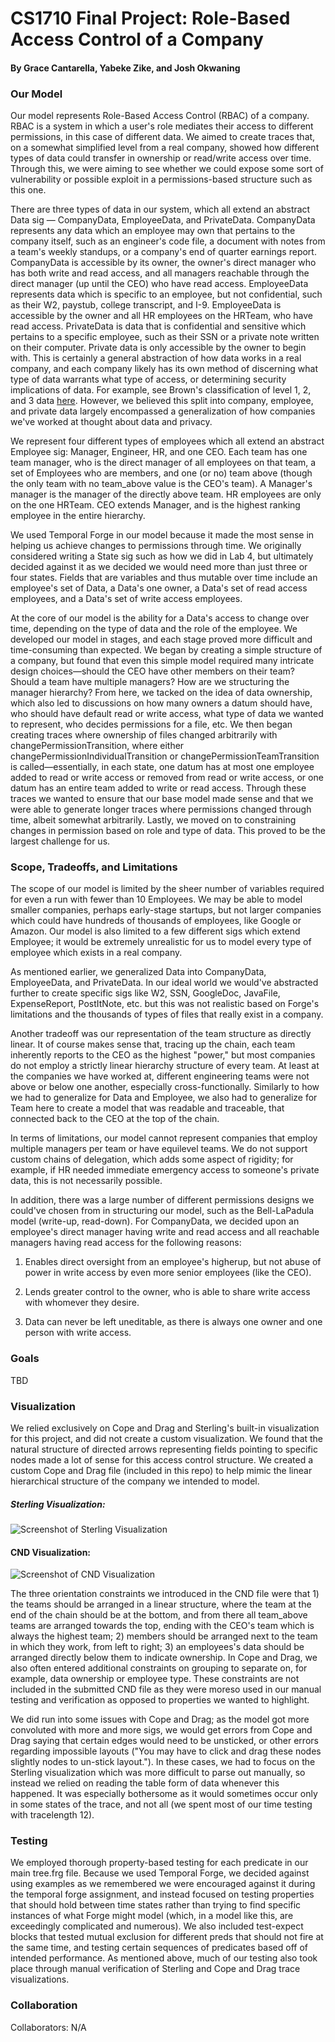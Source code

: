 # CS1710 Final Project: Role-Based Access Control of a Company

#### By Grace Cantarella, Yabeke Zike, and Josh Okwaning

### Our Model

Our model represents Role-Based Access Control (RBAC) of a company. RBAC is a system in which a user's role mediates their access to different permissions, in this case of different data. We aimed to create traces that, on a somewhat simplified level from a real company, showed how different types of data could transfer in ownership or read/write access over time. Through this, we were aiming to see whether we could expose some sort of vulnerability or possible exploit in a permissions-based structure such as this one.

There are three types of data in our system, which all extend an abstract Data sig — CompanyData, EmployeeData, and PrivateData. CompanyData represents any data which an employee may own that pertains to the company itself, such as an engineer's code file, a document with notes from a team's weekly standups, or a company's end of quarter earnings report. CompanyData is accessible by its owner, the owner's direct manager who has both write and read access, and all managers reachable through the direct manager (up until the CEO) who have read access. EmployeeData represents data which is specific to an employee, but not confidential, such as their W2, paystub, college transcript, and I-9. EmployeeData is accessible by the owner and all HR employees on the HRTeam, who have read access. PrivateData is data that is confidential and sensitive which pertains to a specific employee, such as their SSN or a private note written on their computer. Private data is only accessible by the owner to begin with. This is certainly a general abstraction of how data works in a real company, and each company likely has its own method of discerning what type of data warrants what type of access, or determining security implications of data. For example, see Brown's classification of level 1, 2, and 3 data [here](https://it.brown.edu/policies/data-risk-classifications). However, we believed this split into company, employee, and private data largely encompassed a generalization of how companies we've worked at thought about data and privacy.

We represent four different types of employees which all extend an abstract Employee sig: Manager, Engineer, HR, and one CEO. Each team has one team manager, who is the direct manager of all employees on that team, a set of Employees who are members, and one (or no) team above (though the only team with no team_above value is the CEO's team). A Manager's manager is the manager of the directly above team. HR employees are only on the one HRTeam. CEO extends Manager, and is the highest ranking employee in the entire hierarchy.

We used Temporal Forge in our model because it made the most sense in helping us achieve changes to permissions through time. We originally considered writing a State sig such as how we did in Lab 4, but ultimately decided against it as we decided we would need more than just three or four states. Fields that are variables and thus mutable over time include an employee's set of Data, a Data's one owner, a Data's set of read access employees, and a Data's set of write access employees.

At the core of our model is the ability for a Data's access to change over time, depending on the type of data and the role of the employee. We developed our model in stages, and each stage proved more difficult and time-consuming than expected. We began by creating a simple structure of a company, but found that even this simple model required many intricate design choices—should the CEO have other members on their team? Should a team have multiple managers? How are we structuring the manager hierarchy? From here, we tacked on the idea of data ownership, which also led to discussions on how many owners a datum should have, who should have default read or write access, what type of data we wanted to represent, who decides permissions for a file, etc. We then began creating traces where ownership of files changed arbitrarily with changePermissionTransition, where either changePermissionIndividualTransition or changePermissionTeamTransition is called—essentially, in each state, one datum has at most one employee added to read or write access or removed from read or write access, or one datum has an entire team added to write or read access. Through these traces we wanted to ensure that our base model made sense and that we were able to generate longer traces where permissions changed through time, albeit somewhat arbitrarily. Lastly, we moved on to constraining changes in permission based on role and type of data. This proved to be the largest challenge for us.

<!-- (what the model proved) -->

### Scope, Tradeoffs, and Limitations

The scope of our model is limited by the sheer number of variables required for even a run with fewer than 10 Employees. We may be able to model smaller companies, perhaps early-stage startups, but not larger companies which could have hundreds of thousands of employees, like Google or Amazon. Our model is also limited to a few different sigs which extend Employee; it would be extremely unrealistic for us to model every type of employee which exists in a real company.

As mentioned earlier, we generalized Data into CompanyData, EmployeeData, and PrivateData. In our ideal world we would've abstracted further to create specific sigs like W2, SSN, GoogleDoc, JavaFile, ExpenseReport, PostItNote, etc. but this was not realistic based on Forge's limitations and the thousands of types of files that really exist in a company.

Another tradeoff was our representation of the team structure as directly linear. It of course makes sense that, tracing up the chain, each team inherently reports to the CEO as the highest "power," but most companies do not employ a strictly linear hierarchy structure of every team. At least at the companies we have worked at, different engineering teams were not above or below one another, especially cross-functionally. Similarly to how we had to generalize for Data and Employee, we also had to generalize for Team here to create a model that was readable and traceable, that connected back to the CEO at the top of the chain.

In terms of limitations, our model cannot represent companies that employ multiple managers per team or have equilevel teams. We do not support custom chains of delegation, which adds some aspect of rigidity; for example, if HR needed immediate emergency access to someone's private data, this is not necessarily possible.

In addition, there was a large number of different permissions designs we could've chosen from in structuring our model, such as the Bell-LaPadula model (write-up, read-down). For CompanyData, we decided upon an employee's direct manager having write and read access and all reachable managers having read access for the following reasons: 
1) Enables direct oversight from an employee's higherup, but not abuse of power in write access by even more senior employees (like the CEO).

2) Lends greater control to the owner, who is able to share write access with whomever they desire.

3) Data can never be left uneditable, as there is always one owner and one person with write access.

<!-- (explain goals) -->

### Goals

TBD

### Visualization

We relied exclusively on Cope and Drag and Sterling's built-in visualization for this project, and did not create a custom visualization. We found that the natural structure of directed arrows representing fields pointing to specific nodes made a lot of sense for this access control structure. We created a custom Cope and Drag file (included in this repo) to help mimic the linear hierarchical structure of the company we intended to model.

<!-- INSERT IMAGES OF INSTANCES !!!!!!!!!!!!!!!!!!!!! -->
##### Sterling Visualization: 
![Screenshot of Sterling Visualization](/images/sterling.png)

#### CND Visualization:
![Screenshot of CND Visualization](/images/cnd.png)

The three orientation constraints we introduced in the CND file were that 1) the teams should be arranged in a linear structure, where the team at the end of the chain should be at the bottom, and from there all team_above teams are arranged towards the top, ending with the CEO's team which is always the highest team; 2) members should be arranged next to the team in which they work, from left to right; 3) an employees's data should be arranged directly below them to indicate ownership. In Cope and Drag, we also often entered additional constraints on grouping to separate on, for example, data ownership or employee type. These constraints are not included in the submitted CND file as they were moreso used in our manual testing and verification as opposed to properties we wanted to highlight.

We did run into some issues with Cope and Drag; as the model got more convoluted with more and more sigs, we would get errors from Cope and Drag saying that certain edges would need to be unsticked, or other errors regarding impossible layouts ("You may have to click and drag these nodes slightly nodes to un-stick layout."). In these cases, we had to focus on the Sterling visualization which was more difficult to parse out manually, so instead we relied on reading the table form of data whenever this happened. It was especially bothersome as it would sometimes occur only in some states of the trace, and not all (we spent most of our time testing with tracelength 12).

### Testing

We employed thorough property-based testing for each predicate in our main tree.frg file. Because we used Temporal Forge, we decided against using examples as we remembered we were encouraged against it during the temporal forge assignment, and instead focused on testing properties that should hold between time states rather than trying to find specific instances of what Forge might model (which, in a model like this, are exceedingly complicated and numerous). We also included test-expect blocks that tested mutual exclusion for different preds that should not fire at the same time, and testing certain sequences of predicates based off of intended performance. As mentioned above, much of our testing also took place through manual verification of Sterling and Cope and Drag trace visualizations. 

### Collaboration

Collaborators: N/A
